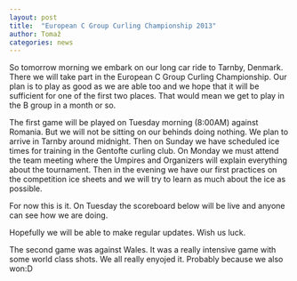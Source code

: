 ```yaml
---
layout: post
title:  "European C Group Curling Championship 2013"
author: Tomaž
categories: news
---
```


So tomorrow morning we embark on our long car ride to Tarnby, Denmark. There we will take part in the European C Group Curling Championship. Our plan is to play as good as we are able too and we hope that it will be sufficient for one of the first two places. That would mean we get to play in the B group in a month or so.

The first game will be played on Tuesday morning (8:00AM) against Romania. But we will not be sitting on our behinds doing nothing. We plan to arrive in Tarnby around midnight. Then on Sunday we have scheduled ice times for training in the Gentofte curling club.
On Monday we must attend the team meeting where the Umpires and Organizers will explain everything about the tournament. Then in the evening we have our first practices on the competition ice sheets and we will try to learn as much about the ice as possible.

For now this is it. On Tuesday the scoreboard below will be live and anyone can see how we are doing. 

Hopefully we will be able to make regular updates. Wish us luck.

<script src="http://tomymmx.github.io/curlingScores/assets/js/pingviniLive.js"></script>
<div id="liveScore_POnorARL"></div>

The second game was against Wales. It was a really intensive game with some world class shots. We all really enyojed it. Probably because we also won:D
<div id="liveScore_n30GZVyK"></div>
